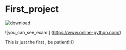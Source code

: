 # First_project

![download](https://user-images.githubusercontent.com/103884658/185146949-eb443e05-a85f-46a9-82b5-2c0d01d327d4.png)

![you_can_see_exam:] (https://www.online-python.com/)

This is just the first , be patient!:))
